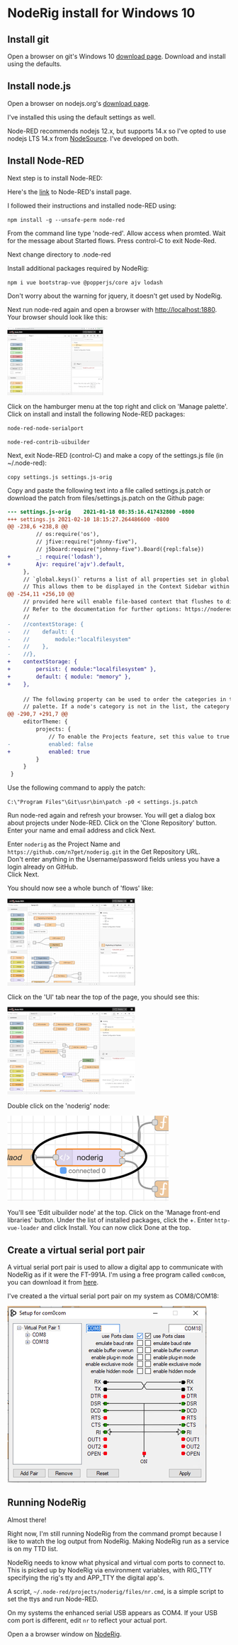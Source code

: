 # NodeRig install for Windows 10

## Install git

Open a browser on git's Windows 10 [download page](https://git-scm.com/download/win).  Download and install using the defaults.

## Install node.js

Open a browser on nodejs.org's [download page](https://nodejs.org/en/download/).

I've installed this using the default settings as well.

Node-RED recommends nodejs 12.x, but supports 14.x so I've opted to use nodejs LTS 14.x from [NodeSource](https://github.com/nodesource/distributions/blob/master/README.md#debinstall).  I've developed on both.

## Install Node-RED

Next step is to install Node-RED:

Here's the [link](https://nodered.org/docs/getting-started/windows) to Node-RED's install page.

I followed their instructions and installed node-RED using:

`npm install -g --unsafe-perm node-red`

From the command line type 'node-red'.  Allow access when promted.  Wait for the message about Started flows.  Press control-C to exit Node-Red.

Next change directory to .node-red

Install additional packages required by NodeRig:

`npm i vue bootstrap-vue @popperjs/core ajv lodash`

Don't worry about the warning for jquery, it doesn't get used by NodeRig.

Next run node-red again and open a browser with [http://localhost:1880](http://localhost:1880).  Your browser should look like this:

![Initial Node-RED](files/images/initial-node-RED.png)

Click on the hamburger menu at the top right and click on 'Manage palette'.  Click on install and install the following Node-RED packages:  

`node-red-node-serialport`

`node-red-contrib-uibuilder`

Next, exit Node-RED (control-C) and make a copy of the settings.js file (in ~/.node-red):

`copy settings.js settings.js-orig`

Copy and paste the following text into a file called settings.js.patch or download the patch from files/settings.js.patch on the Github page:
```diff
--- settings.js-orig	2021-01-18 08:35:16.417432800 -0800
+++ settings.js	2021-02-10 18:15:27.264486600 -0800
@@ -238,6 +238,8 @@
         // os:require('os'),
         // jfive:require("johnny-five"),
         // j5board:require("johnny-five").Board({repl:false})
+        _: require('lodash'),
+        Ajv: require('ajv').default,
     },
     // `global.keys()` returns a list of all properties set in global context.
     // This allows them to be displayed in the Context Sidebar within the editor.
@@ -254,11 +256,10 @@
     // provided here will enable file-based context that flushes to disk every 30 seconds.
     // Refer to the documentation for further options: https://nodered.org/docs/api/context/
     //
-    //contextStorage: {
-    //    default: {
-    //        module:"localfilesystem"
-    //    },
-    //},
+    contextStorage: {
+        persist: { module:"localfilesystem" },
+        default: { module: "memory" },
+    },

     // The following property can be used to order the categories in the editor
     // palette. If a node's category is not in the list, the category will get
@@ -290,7 +291,7 @@
     editorTheme: {
         projects: {
             // To enable the Projects feature, set this value to true
-            enabled: false
+            enabled: true
         }
     }
 }
 ```
Use the following command to apply the patch:

  `C:\"Program Files"\Git\usr\bin\patch -p0 < settings.js.patch`

Run node-red again and refresh your browser.
You will get a dialog box about projects under Node-RED.
Click on the 'Clone Repository' button.
Enter your name and email address and click Next.

Enter `noderig` as the Project Name and `https://github.com/n7get/noderig.git` in the Get Repository URL.  
Don't enter anything in the Username/password fields unless you have a login already on GitHub.  
Click Next.

You should now see a whole bunch of 'flows' like:

![NodeRig Serial I/O](/files/images/noderig-serial-io.png)

Click on the 'UI' tab near the top of the page, you should see this:

![NodeRig UI](/files/images/noderig-ui.png)

Double click on the 'noderig' node:

![NodeRig node](files/images/noderig-node.png)

You'll see 'Edit uibuilder node' at the top.  Click on the 'Manage front-end libraries' button.  Under the list of installed packages, click the +.  Enter `http-vue-loader` and click Install.  You can now click Done at the top.

## Create a virtual serial port pair

A virtual serial port pair is used to allow a digital app to communicate with NodeRig as if it were the FT-991A.  I'm using a free program called `com0com`, you can download it from [here](http://com0com.sourceforge.net).

I've created a the virtual serial port pair on my system as COM8/COM18:

![com0com](files/images/com0com.png)

## Running NodeRig

Almost there!  

Right now, I'm still running NodeRig from the command prompt because I like to watch the log output from NodeRig.  Making NodeRig run as a service is on my TTD list.

NodeRig needs to know what physical and virtual com ports to connect to.  This is picked up by NodeRig via environment variables, with RIG_TTY specifying the rig's tty and APP_TTY the digital app's.

A script, `~/.node-red/projects/noderig/files/nr.cmd`, is a simple script to set the ttys and run Node-RED.  

On my systems the enhanced serial USB appears as COM4.  If your USB com port is different, edit `nr` to reflect your actual port.   

Open a a browser window on [NodeRig](http://localhost:1880/noderig).
